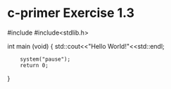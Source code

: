 # c-primer Exercise 1.3
#include<iostream>
#include<stdlib.h>

int main (void)
{
        std::cout<<"Hello World!"<<std::endl;

        system("pause");
        return 0;
}
